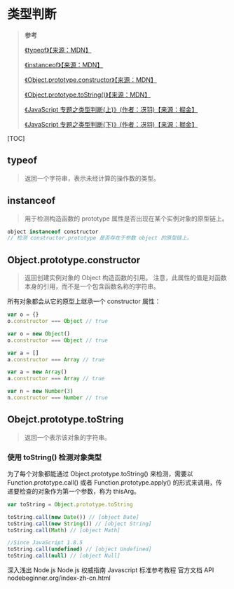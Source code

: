 # 类型判断

> **参考**
>
> [《typeof》【来源：MDN】](https://developer.mozilla.org/zh-CN/docs/Web/JavaScript/Reference/Operators/typeof)
>
> [《instanceof》【来源：MDN】](https://developer.mozilla.org/zh-CN/docs/Web/JavaScript/Reference/Operators/instanceof)
>
> [《Object.prototype.constructor》【来源：MDN】](https://developer.mozilla.org/zh-CN/docs/Web/JavaScript/Reference/Global_Objects/Object/constructor)
>
> [《Object.prototype.toString()》【来源：MDN】](https://developer.mozilla.org/zh-CN/docs/Web/JavaScript/Reference/Global_Objects/Object/toString)
>
> [《JavaScript 专题之类型判断(上)》(作者：冴羽)【来源：掘金】](https://juejin.cn/post/6844903485348020237)
>
> [《JavaScript 专题之类型判断(下)》(作者：冴羽)【来源：掘金】](https://juejin.cn/post/6844903486317035534)

[TOC]

## typeof

> 返回一个字符串，表示未经计算的操作数的类型。

## instanceof

> 用于检测构造函数的 prototype 属性是否出现在某个实例对象的原型链上。

```js
object instanceof constructor
// 检测 constructor.prototype 是否存在于参数 object 的原型链上。
```

## Object.prototype.constructor

> 返回创建实例对象的 Object 构造函数的引用。
> 注意，此属性的值是对函数本身的引用，而不是一个包含函数名称的字符串。

所有对象都会从它的原型上继承一个 constructor 属性：

```js
var o = {}
o.constructor === Object // true

var o = new Object()
o.constructor === Object // true

var a = []
a.constructor === Array // true

var a = new Array()
a.constructor === Array // true

var n = new Number(3)
n.constructor === Number // true
```

## Obejct.prototype.toString

> 返回一个表示该对象的字符串。

### 使用 toString() 检测对象类型

为了每个对象都能通过 Object.prototype.toString() 来检测，需要以 Function.prototype.call() 或者 Function.prototype.apply() 的形式来调用，传递要检查的对象作为第一个参数，称为 thisArg。

```js
var toString = Object.prototype.toString

toString.call(new Date()) // [object Date]
toString.call(new String()) // [object String]
toString.call(Math) // [object Math]

//Since JavaScript 1.8.5
toString.call(undefined) // [object Undefined]
toString.call(null) // [object Null]
```

深入浅出 Node.js
Node.js 权威指南
Javascript 标准参考教程
官方文档 API
nodebeginner.org/index-zh-cn.html
